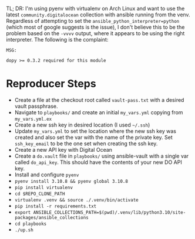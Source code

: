 TL; DR: I'm using pyenv with virtualenv on Arch Linux and want to use the latest
`community.digitalocean` collection with ansible running from the venv. Regardless
of attempting to set the `ansible_python_interpreter=python` (which most of
google suggests is the issue), I don't believe this to be the problem based
on the `-vvvv` output, where it appears to be using the right interpreter.
The following is the complaint:

```
MSG:

dopy >= 0.3.2 required for this module
```

# Reproducer Steps

* Create a file at the checkout root called `vault-pass.txt` with a desired vault passphrase.
* Navigate to `playbooks/` and create an initial `my_vars.yml` copying from `my_vars.yml.ex`
* Create a new ssh key in desired location (I used `~/.ssh`)
* Update `my_vars.yml` to set the location where the new ssh key was created and also set
the var with the name of the private key. Set `ssh_key_email` to be the one set when
creating the ssh key.
* Create a new API key with Digital Ocean
* Create a `do.vault` file in `playbooks/` using ansible-vault with a single var called `do_api_key`. This
should have the contents of your new DO API key.
* Install and configure `pyenv`
* `pyenv install 3.10.8 && pyenv global 3.10.8`
* `pip install virtualenv`
* `cd $REPO_CLONE_PATH`
* `virtualenv .venv && source ./.venv/bin/activate`
* `pip install -r requirements.txt`
* `export ANSIBLE_COLLECTIONS_PATH=$(pwd)/.venv/lib/python3.10/site-packages/ansible_collections`
* `cd playbooks`
* `./up.sh`
